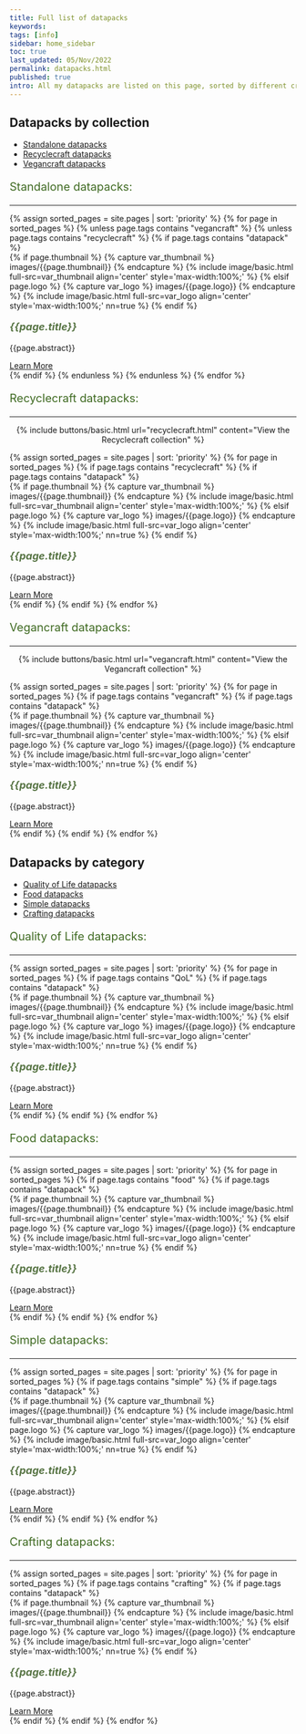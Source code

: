```yaml
---
title: Full list of datapacks
keywords: 
tags: [info]
sidebar: home_sidebar
toc: true
last_updated: 05/Nov/2022
permalink: datapacks.html
published: true
intro: All my datapacks are listed on this page, sorted by different criteria.
---
```


## Datapacks by collection

<ul id="profileTabs" class="nav nav-tabs">
    <li class="active"><a href="#standalone-tab" data-toggle="tab">Standalone datapacks</a></li>
    <li><a href="#recyclecraft-tab" data-toggle="tab">Recyclecraft datapacks</a></li>
    <li><a href="#vegancraft-tab" data-toggle="tab">Vegancraft datapacks</a></li>
</ul>

<div class="tab-content">
    <div role="tabpanel" class="tab-pane active" id="standalone-tab">
        <div class="col-lg-12">
            <p style="font-size:20px;color:#406b23;">Standalone datapacks:</p>
            <hr style="text-align:left;margin-left:0;margin-top:0;width:100%;">
        </div>
        <div class="row">
            {% assign sorted_pages = site.pages | sort: 'priority' %}
            {% for page in sorted_pages %}
            {% unless page.tags contains "vegancraft" %}
            {% unless page.tags contains "recyclecraft" %}
            {% if page.tags contains "datapack" %}
            <div class="col-md-4 col-sm-6">
                <div class="panel panel-default text-center">
                    <div class="panel-heading">
                        {% if page.thumbnail %}
                        {% capture var_thumbnail %}
                        images/{{page.thumbnail}}
                        {% endcapture %}
                        {% include image/basic.html full-src=var_thumbnail align='center' style='max-width:100%;' %}
                        {% elsif page.logo %}
                        {% capture var_logo %}
                        images/{{page.logo}}
                        {% endcapture %}
                        {% include image/basic.html full-src=var_logo align='center' style='max-width:100%;' nn=true %}
                        {% endif %}
                    </div>
                    <div class="panel-body">
                        <p style="font-size:18px;color:#587545;"><b><i>{{page.title}}</i></b></p>
                        <p>{{page.abstract}}</p>
                        <a href="{{page.permalink}}" class="btn btn-primary">Learn More</a>
                    </div>
                </div>
            </div>
            {% endif %}
            {% endunless %}
            {% endunless %}
            {% endfor %}
        </div>
    </div>
    <div role="tabpanel" class="tab-pane" id="recyclecraft-tab">
        <div class="col-lg-12">
            <p style="font-size:20px;color:#406b23;">Recyclecraft datapacks:</p>
            <hr style="text-align:left;margin-left:0;margin-top:0;width:100%;">
        </div>
        <p align=center>
        {% include buttons/basic.html url="recyclecraft.html" content="View the Recyclecraft collection" %}
        </p>
        <div class="row">
            {% assign sorted_pages = site.pages | sort: 'priority' %}
            {% for page in sorted_pages %}
            {% if page.tags contains "recyclecraft" %}
            {% if page.tags contains "datapack" %}
            <div class="col-md-4 col-sm-6">
                <div class="panel panel-default text-center">
                    <div class="panel-heading">
                        {% if page.thumbnail %}
                        {% capture var_thumbnail %}
                        images/{{page.thumbnail}}
                        {% endcapture %}
                        {% include image/basic.html full-src=var_thumbnail align='center' style='max-width:100%;' %}
                        {% elsif page.logo %}
                        {% capture var_logo %}
                        images/{{page.logo}}
                        {% endcapture %}
                        {% include image/basic.html full-src=var_logo align='center' style='max-width:100%;' nn=true %}
                        {% endif %}
                    </div>
                    <div class="panel-body">
                        <p style="font-size:18px;color:#587545;"><b><i>{{page.title}}</i></b></p>
                        <p>{{page.abstract}}</p>
                        <a href="{{page.permalink}}" class="btn btn-primary">Learn More</a>
                    </div>
                </div>
            </div>
            {% endif %}
            {% endif %}
            {% endfor %}
        </div>
    </div>
    <div role="tabpanel" class="tab-pane" id="vegancraft-tab">
        <div class="col-lg-12">
            <p style="font-size:20px;color:#406b23;">Vegancraft datapacks:</p>
            <hr style="text-align:left;margin-left:0;margin-top:0;width:100%;">
        </div>
        <p align=center>
        {% include buttons/basic.html url="vegancraft.html" content="View the Vegancraft collection" %}
        </p>
        <div class="row">
            {% assign sorted_pages = site.pages | sort: 'priority' %}
            {% for page in sorted_pages %}
            {% if page.tags contains "vegancraft" %}
            {% if page.tags contains "datapack" %}
            <div class="col-md-4 col-sm-6">
                <div class="panel panel-default text-center">
                    <div class="panel-heading">
                        {% if page.thumbnail %}
                        {% capture var_thumbnail %}
                        images/{{page.thumbnail}}
                        {% endcapture %}
                        {% include image/basic.html full-src=var_thumbnail align='center' style='max-width:100%;' %}
                        {% elsif page.logo %}
                        {% capture var_logo %}
                        images/{{page.logo}}
                        {% endcapture %}
                        {% include image/basic.html full-src=var_logo align='center' style='max-width:100%;' nn=true %}
                        {% endif %}
                    </div>
                    <div class="panel-body">
                        <p style="font-size:18px;color:#587545;"><b><i>{{page.title}}</i></b></p>
                        <p>{{page.abstract}}</p>
                        <a href="{{page.permalink}}" class="btn btn-primary">Learn More</a>
                    </div>
                </div>
            </div>
            {% endif %}
            {% endif %}
            {% endfor %}
        </div>
    </div>
</div>

## Datapacks by category

<ul id="profileTabs" class="nav nav-tabs">
    <li class="active"><a href="#qol-tab" data-toggle="tab">Quality of Life datapacks</a></li>
    <li><a href="#food-tab" data-toggle="tab">Food datapacks</a></li>
    <li><a href="#simple-tab" data-toggle="tab">Simple datapacks</a></li>
    <li><a href="#crafting-tab" data-toggle="tab">Crafting datapacks</a></li>
</ul>

<div class="tab-content">
    <div role="tabpanel" class="tab-pane active" id="qol-tab">
        <div class="col-lg-12">
            <p style="font-size:20px;color:#406b23;">Quality of Life datapacks:</p>
            <hr style="text-align:left;margin-left:0;margin-top:0;width:100%;">
        </div>
        <div class="row">
            {% assign sorted_pages = site.pages | sort: 'priority' %}
            {% for page in sorted_pages %}
            {% if page.tags contains "QoL" %}
            {% if page.tags contains "datapack" %}
            <div class="col-md-3 col-sm-6">
                <div class="panel panel-default text-center">
                    <div class="panel-heading">
                        {% if page.thumbnail %}
                        {% capture var_thumbnail %}
                        images/{{page.thumbnail}}
                        {% endcapture %}
                        {% include image/basic.html full-src=var_thumbnail align='center' style='max-width:100%;' %}
                        {% elsif page.logo %}
                        {% capture var_logo %}
                        images/{{page.logo}}
                        {% endcapture %}
                        {% include image/basic.html full-src=var_logo align='center' style='max-width:100%;' nn=true %}
                        {% endif %}
                    </div>
                    <div class="panel-body">
                        <p style="font-size:18px;color:#587545;"><b><i>{{page.title}}</i></b></p>
                        <p>{{page.abstract}}</p>
                        <a href="{{page.permalink}}" class="btn btn-primary">Learn More</a>
                    </div>
                </div>
            </div>
            {% endif %}
            {% endif %}
            {% endfor %}
        </div>
    </div>
    <div role="tabpanel" class="tab-pane" id="food-tab">
        <div class="col-lg-12">
            <p style="font-size:20px;color:#406b23;">Food datapacks:</p>
            <hr style="text-align:left;margin-left:0;margin-top:0;width:100%;">
        </div>
        <div class="row">
            {% assign sorted_pages = site.pages | sort: 'priority' %}
            {% for page in sorted_pages %}
            {% if page.tags contains "food" %}
            {% if page.tags contains "datapack" %}
            <div class="col-md-4 col-sm-6">
                <div class="panel panel-default text-center">
                    <div class="panel-heading">
                        {% if page.thumbnail %}
                        {% capture var_thumbnail %}
                        images/{{page.thumbnail}}
                        {% endcapture %}
                        {% include image/basic.html full-src=var_thumbnail align='center' style='max-width:100%;' %}
                        {% elsif page.logo %}
                        {% capture var_logo %}
                        images/{{page.logo}}
                        {% endcapture %}
                        {% include image/basic.html full-src=var_logo align='center' style='max-width:100%;' nn=true %}
                        {% endif %}
                    </div>
                    <div class="panel-body">
                        <p style="font-size:18px;color:#587545;"><b><i>{{page.title}}</i></b></p>
                        <p>{{page.abstract}}</p>
                        <a href="{{page.permalink}}" class="btn btn-primary">Learn More</a>
                    </div>
                </div>
            </div>
            {% endif %}
            {% endif %}
            {% endfor %}
        </div>
    </div>
    <div role="tabpanel" class="tab-pane" id="simple-tab">
        <div class="col-lg-12">
            <p style="font-size:20px;color:#406b23;">Simple datapacks:</p>
            <hr style="text-align:left;margin-left:0;margin-top:0;width:100%;">
        </div>
        <div class="row">
            {% assign sorted_pages = site.pages | sort: 'priority' %}
            {% for page in sorted_pages %}
            {% if page.tags contains "simple" %}
            {% if page.tags contains "datapack" %}
            <div class="col-md-4 col-sm-6">
                <div class="panel panel-default text-center">
                    <div class="panel-heading">
                        {% if page.thumbnail %}
                        {% capture var_thumbnail %}
                        images/{{page.thumbnail}}
                        {% endcapture %}
                        {% include image/basic.html full-src=var_thumbnail align='center' style='max-width:100%;' %}
                        {% elsif page.logo %}
                        {% capture var_logo %}
                        images/{{page.logo}}
                        {% endcapture %}
                        {% include image/basic.html full-src=var_logo align='center' style='max-width:100%;' nn=true %}
                        {% endif %}
                    </div>
                    <div class="panel-body">
                        <p style="font-size:18px;color:#587545;"><b><i>{{page.title}}</i></b></p>
                        <p>{{page.abstract}}</p>
                        <a href="{{page.permalink}}" class="btn btn-primary">Learn More</a>
                    </div>
                </div>
            </div>
            {% endif %}
            {% endif %}
            {% endfor %}
        </div>
    </div>
    <div role="tabpanel" class="tab-pane" id="crafting-tab">
        <div class="col-lg-12">
            <p style="font-size:20px;color:#406b23;">Crafting datapacks:</p>
            <hr style="text-align:left;margin-left:0;margin-top:0;width:100%;">
        </div>
        <div class="row">
            {% assign sorted_pages = site.pages | sort: 'priority' %}
            {% for page in sorted_pages %}
            {% if page.tags contains "crafting" %}
            {% if page.tags contains "datapack" %}
            <div class="col-md-4 col-sm-6">
                <div class="panel panel-default text-center">
                    <div class="panel-heading">
                        {% if page.thumbnail %}
                        {% capture var_thumbnail %}
                        images/{{page.thumbnail}}
                        {% endcapture %}
                        {% include image/basic.html full-src=var_thumbnail align='center' style='max-width:100%;' %}
                        {% elsif page.logo %}
                        {% capture var_logo %}
                        images/{{page.logo}}
                        {% endcapture %}
                        {% include image/basic.html full-src=var_logo align='center' style='max-width:100%;' nn=true %}
                        {% endif %}
                    </div>
                    <div class="panel-body">
                        <p style="font-size:18px;color:#587545;"><b><i>{{page.title}}</i></b></p>
                        <p>{{page.abstract}}</p>
                        <a href="{{page.permalink}}" class="btn btn-primary">Learn More</a>
                    </div>
                </div>
            </div>
            {% endif %}
            {% endif %}
            {% endfor %}
        </div>
    </div>
</div>